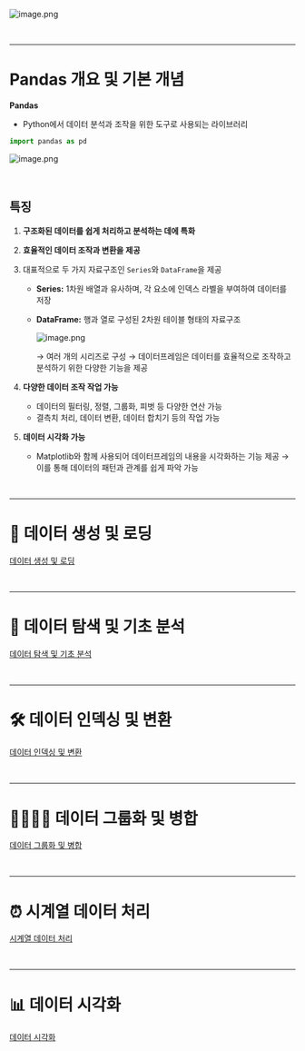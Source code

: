 ![image.png](attachment:9b81db16-7773-4124-919e-a02fc7441b85:image.png)

<br/>

---

# Pandas 개요 및 기본 개념
**Pandas**
- Python에서 데이터 분석과 조작을 위한 도구로 사용되는 라이브러리

```python
import pandas as pd
```

![image.png](attachment:ca80c2dc-9964-4d75-9e86-c86525be2077:image.png)

<br/>

## 특징

1. **구조화된 데이터를 쉽게 처리하고 분석하는 데에 특화**
2. **효율적인 데이터 조작과 변환을 제공**
3. 대표적으로 두 가지 자료구조인 `Series`와 `DataFrame`을 제공
    - **Series:** 1차원 배열과 유사하며, 각 요소에 인덱스 라벨을 부여하여 데이터를 저장
    - **DataFrame:** 행과 열로 구성된 2차원 테이블 형태의 자료구조
        
        ![image.png](attachment:26e3550a-2a9c-45e1-8e22-a8f974776cb5:image.png)
        
        → 여러 개의 시리즈로 구성
        → 데이터프레임은 데이터를 효율적으로 조작하고 분석하기 위한 다양한 기능을 제공
        
4. **다양한 데이터 조작 작업 가능**
    - 데이터의 필터링, 정렬, 그룹화, 피벗 등 다양한 연산 가능
    - 결측치 처리, 데이터 변환, 데이터 합치기 등의 작업 가능
5. **데이터 시각화 가능**
    - Matplotlib와 함께 사용되어 데이터프레임의 내용을 시각화하는 기능 제공
        → 이를 통해 데이터의 패턴과 관계를 쉽게 파악 가능

<br/>

---

# 📝 데이터 생성 및 로딩
[데이터 생성 및 로딩](https://www.notion.so/190fa533e22e8023bbbdf0f323f67724?pvs=21)

<br/>

---

# 👀 데이터 탐색 및 기초 분석
[데이터 탐색 및 기초 분석](https://www.notion.so/190fa533e22e8071b387e3c9d9030a86?pvs=21)

<br/>

---

# 🛠️ 데이터 인덱싱 및 변환
[데이터 인덱싱 및 변환](https://www.notion.so/190fa533e22e801385dad36421220d3b?pvs=21)

<br/>

---

# 👨‍👨‍👦‍👦 데이터 그룹화 및 병합
[데이터 그룹화 및 병합](https://www.notion.so/190fa533e22e8087bdb8f42b731d930c?pvs=21)

<br/>

---

# ⏰ 시계열 데이터 처리
[시계열 데이터 처리](https://www.notion.so/190fa533e22e8007a247c5fe07fa15c7?pvs=21)

<br/>

---

# 📊 데이터 시각화
[데이터 시각화](https://www.notion.so/190fa533e22e808c9510e87e8ada99a3?pvs=21)
